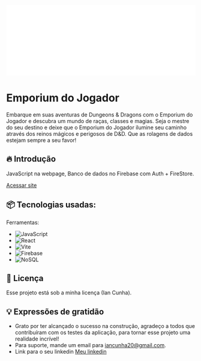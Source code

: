 ![Logo do projeto](https://github.com/ian-cunha/EmporiumDoJogador/blob/main/src/assets/logo.svg)

# Emporium do Jogador
Embarque em suas aventuras de Dungeons & Dragons com o Emporium do Jogador e descubra um mundo de raças, classes e magias. Seja o mestre do seu destino e deixe que o Emporium do Jogador ilumine seu caminho através dos reinos mágicos e perigosos de D&D. Que as rolagens de dados estejam sempre a seu favor!

## 🔥 Introdução
JavaScript na webpage, Banco de dados no Firebase com Auth + FireStore.

[Acessar site](https://emporiumdojogador.vercel.app/)

## 📦 Tecnologias usadas:

Ferramentas:
* ![JavaScript](https://img.shields.io/badge/javascript-%23323330.svg?style=for-the-badge&logo=javascript&logoColor=%23F7DF1E)
* ![React](https://img.shields.io/badge/react-%2320232a.svg?style=for-the-badge&logo=react&logoColor=%2361DAFB)
* ![Vite](https://img.shields.io/badge/vite-%23646CFF.svg?style=for-the-badge&logo=vite&logoColor=white)
* ![Firebase](https://img.shields.io/badge/Firebase-039BE5?style=for-the-badge&logo=Firebase&logoColor=white)
* ![NoSQL](https://img.shields.io/badge/nosql-%2320232a.svg?style=for-the-badge&logo=nosql&logoColor=white)

## 📄 Licença

Esse projeto está sob a minha licença (Ian Cunha).

## 💡 Expressões de gratidão

* Grato por ter alcançado o sucesso na construção, agradeço a todos que contribuíram com os testes da aplicação, para tornar esse projeto uma realidade incrível!
* Para suporte, mande um email para iancunha20@gmail.com.
* Link para o seu linkedin [Meu linkedin](https://www.linkedin.com/in/iancunha/)
